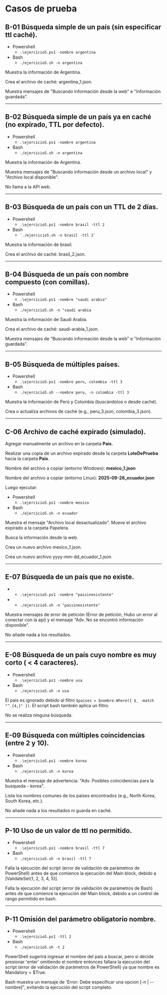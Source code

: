 # Casos de prueba

## B-01 Búsqueda simple de un país (sin especificar ttl caché).

- Powershell
    - `.\ejercicio5.ps1 -nombre argentina`
- Bash
    - `./ejercicio5.sh -n argentina`

Muestra la información de Argentina.

Crea el archivo de caché: argentina_1.json.

Muestra mensajes de "Buscando información desde la web" e "Información guardada".

* * *

## B-02 Búsqueda simple de un país ya en caché (no expirado, TTL por defecto).

- Powershell
    - `.\ejercicio5.ps1 -nombre argentina`
- Bash
    - `./ejercicio5.sh -n argentina`

Muestra la información de Argentina.

Muestra mensajes de "Buscando información desde un archivo local" y "Archivo local disponible".

No llama a la API web.

* * *

## B-03 Búsqueda de un país con un TTL de 2 días.

- Powershell
    - `.\ejercicio5.ps1 -nombre brasil -ttl 2`
- Bash
    - `` `./ejercicio5.sh -n brasil -ttl 2` ``

Muestra la información de brasil.

Crea el archivo de caché: brasil_2.json.

* * *

## B-04 Búsqueda de un país con nombre compuesto (con comillas).

- Powershell
    - `.\ejercicio5.ps1 -nombre "saudi arabia"`
- Bash
    - `./ejercicio5.sh -n "saudi arabia`

Muestra la información de Saudi Arabia.

Crea el archivo de caché: saudi-arabia_1.json.

Muestra mensajes de "Buscando información desde la web" e "Información guardada".

* * *

## B-05 Búsqueda de múltiples países.

- Powershell
    - `.\ejercicio5.ps1 -nombre peru, colombia -ttl 3`
- Bash
    - `./ejercicio5.sh --nombre peru, -n colombia -ttl 3`

Muestra la información de Perú y Colombia (buscándolos o desde caché).

Crea o actualiza archivos de caché (e.g., peru_3.json, colombia_3.json).

* * *

## C-06 Archivo de caché expirado (simulado).

Agregar manualmente un archivo en la carpeta **Pais.**

Realizar una copia de un archivo expirado desde la carpeta **LoteDePrueba** hacia la carpeta **Pais**.

Nombre del archivo a copiar (entorno Windows): **mexico_1.json**

Nombre del archivo a copiar (entorno Linux): **2025-09-28_ecuador.json**

Luego ejecutar:

- Powershell
    - `.\ejercicio5.ps1 -nombre mexico`
- Bash
    - `./ejercicio5.sh -n ecuador`

Muestra el mensaje "Archivo local desactualizado". Mueve el archivo expirado a la carpeta Papelera.

Busca la información desde la web.

Crea un nuevo archivo mexico_1.json.

Crea un nuevo archivo yyyy-mm-dd_ecuador_1.json

* * *

## E-07 Búsqueda de un país que no existe.

- <span style="color: rgb(255, 255, 255);">**Powershell**</span>
    - `.\ejercicio5.ps1 -nombre "paisinexistente"`
- <span style="color: rgb(255, 255, 255);">Bash</span>
    - `./ejercicio5.sh -n "paisinexistente"`

Muestra mensajes de error de petición (Error de petición, Hubo un error al conectar con la api) y el mensaje "Adv. No se encontró información disponible".

No añade nada a los resultados.

* * *

## E-08 Búsqueda de un país cuyo nombre es muy corto ( < 4 caracteres).

- Powershell
    - `.\ejercicio5.ps1 -nombre usa`
- Bash
    - `./ejercicio5.sh -n usa`

El país es ignorado debido al filtro `$paises = $nombre.Where({ $_ -match "^.{4,}" })`. El script bash también aplica un filtro.

No se realiza ninguna búsqueda.

* * *

## E-09 Búsqueda con múltiples coincidencias (entre 2 y 10).

- Powershell
    - `.\ejercicio5.ps1 -nombre korea`
- Bash
    - `./ejercicio5.sh -n korea`

Muestra el mensaje de advertencia: "Adv. Posibles coincidencias para la busqueda - korea".

Lista los nombres comunes de los países encontrados (e.g., North Korea, South Korea, etc.).

No añade nada a los resultados ni guarda en caché.

* * *

## P-10 Uso de un valor de ttl no permitido.

- Powershell
    - `.\ejercicio5.ps1 -nombre brasil -ttl 7`
- Bash
    - `./ejercicio5.sh -n brasil -ttl 7`

Falla la ejecución del script (error de validación de parámetros de PowerShell) antes de que comience la ejecución del Main block, debido a \[ValidateSet(1, 2, 3, 4, 5)\].

Falla la ejecución del script (error de validación de parámetros de Bash) antes de que comience la ejecución del Main block, debido a un control de rango permitido en bash.

* * *

## P-11 Omisión del parámetro obligatorio nombre.

- Powershell
    - `.\ejercicio5.ps1 -ttl 2`
- Bash
    - `./ejercicio5.sh -t 2`

PowerShell sugerirá ingresar el nombre del país a buscar, pero si decide presionar 'enter' omitiendo el nombre entonces fallara la ejecución del script (error de validación de parámetros de PowerShell) ya que nombre es Mandatory = $True.

Bash muestra un mensaje de 'Error: Debe especificar una opcion \[-n | --nombre\]", evitando la ejecución del script completo.